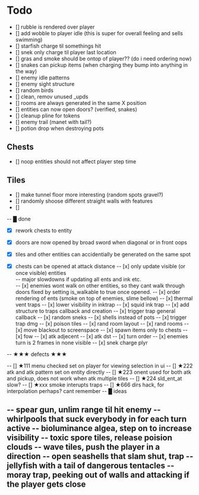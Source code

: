 # Todo 

- [] rubble is rendered over player
- [] add wobble to player idle (this is super for overall feeling and sells swimming)
- [] starfish charge til somethings hit  
- [] snek only charge til player last location  
- [] gras and smoke should be ontop of player?? (do i need ordering now)
- [] snakes can pickup items (when charging they bump into anything in the way)
- [] enemy idle patterns  
- [] enemy sight structure  
- [] random birds  
- [] clean, remov unused _upds  
- [] rooms are always generated in the same X position
- [] entities can now open doors? (verified, snakes)
- [] cleanup pline for tokens  
- [] enemy trail (manet with tail?)  
- [] potion drop when destroying pots  

## Chests
- [] noop entities should not affect player step time

## Tiles
- [] make tunnel floor more interesting (random spots gravel?)
- [] randomly shoose different straight walls with features
- [] 





-- █ done
- [x] rework chests to entity
- [x] doors are now opened by broad sword when diagonal or in front oops
- [x] tiles and other entities can accidentially be generated on the same spot
- [x] chests can be opened at attack distance
-- [x] only update visible (or once visible) entities  
--				major slowdowns if updating all ents and ink etc.  
-- [x] enemies wont walk on other entities, so they cant walk through doors 
        fixed by setting is_walkable to true once opened.
-- [x] order rendering of ents (smoke on top of enemies, slime bellow)
-- [x] thermal vent traps
-- [x] lower visibility in inktrap
-- [x] squid ink trap
-- [x] add structure to traps callback and creation
-- [x] trigger trap general callback
-- [x] random sneks
-- [x] shells instead of pots
-- [x] trigger trap dmg
-- [x] poison tiles
-- [x] rand room layout
-- [x] rand rooms
-- [x] move blackout to screenspace
-- [x] spawn items only to chests
-- [x] fow
-- [x] atk adjecent
-- [x] atk dst
-- [x] turn order
-- [x] enemies turn is 2 frames in none visible
-- [x] snek charge plyr


-- ★★★ defects ★★★

-- [] ★111 menu checked set on player for viewing selection in ui
-- [] ★222 atk and atk pattern set on entity directly
-- [] ★223 onent used for both atk and pickup, does not work when atk multiple tiles
-- [] ★224 sld_ent_at slow?
-- [] ★xxx smoke interupts traps
-- [] ★666 dirs hack, for interpolation perhaps? cant remember
-- █ ideas

-- spear gun, unlim range til hit enemy
-- whirlpools that suck everybody in for each turn active
-- bioluminance algea, step on to increase visibility
-- toxic spore tiles, release poision clouds
-- wave tiles, push the player in a direction
-- open seashells that slam shut, trap
-- jellyfish with a tail of dangerous tentacles
-- moray trap, peeking out of walls and attacking if the player gets close
-- 